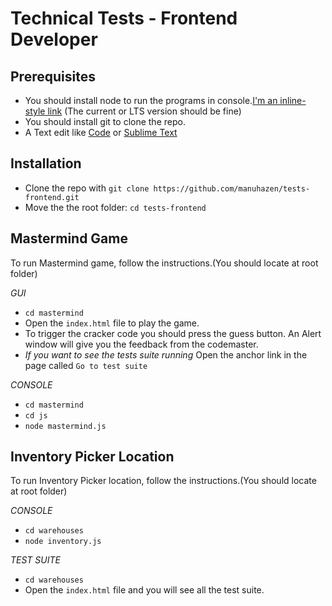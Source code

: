 # Technical Tests - Frontend Developer

## Prerequisites

* You should install node to run the programs in console.[I'm an inline-style link](https://nodejs.org/en/) (The current or LTS version should be fine)
* You should install git to clone the repo.
* A Text edit like [Code](https://code.visualstudio.com/) or [Sublime Text](https://www.sublimetext.com/)

## Installation

- Clone the repo with `git clone https://github.com/manuhazen/tests-frontend.git`
- Move the the root folder: `cd tests-frontend`

## Mastermind Game

To run Mastermind game, follow the instructions.(You should locate at root folder)

*GUI*

* `cd mastermind` 
* Open the `index.html` file to play the game.
* To trigger the cracker code you should press the guess button. An Alert window will give you the feedback from the codemaster.
* *If you want to see the tests suite running* Open the anchor link in the page called `Go to test suite` 

*CONSOLE*

* `cd mastermind` 
* `cd js` 
* `node mastermind.js` 

## Inventory Picker Location

To run Inventory Picker location, follow the instructions.(You should locate at root folder)

*CONSOLE*

* `cd warehouses` 
* `node inventory.js` 

*TEST SUITE*

* `cd warehouses` 
* Open the `index.html` file and you will see all the test suite.

